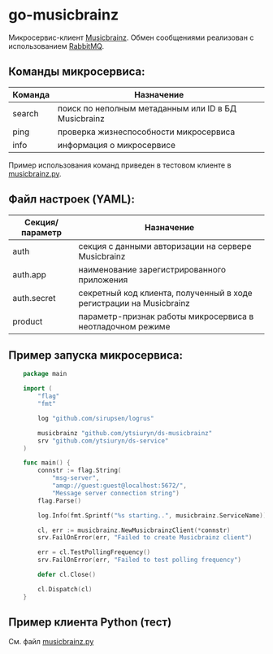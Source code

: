 # go-musicbrainz #

Микросервис-клиент [Musicbrainz](https://musicbrainz.org/doc/MusicBrainz_API).
Обмен сообщениями реализован с использованием [RabbitMQ](https://www.rabbitmq.com).

## Команды микросервиса:
|Команда|                    Назначение                      |
|-------|----------------------------------------------------|
|search |поиск по неполным метаданным или ID в БД Musicbrainz|
|ping   |проверка жизнеспособности микросервиса              |
|info   |информация о микросервисе                           |

Пример использования команд приведен в тестовом клиенте в [musicbrainz.py](https://github.com/ytsiuryn/ds-musicbrainz/blob/main/musicbrainz.py).

## Файл настроек (YAML):
|Секция/параметр|                              Назначение                           |
|---------------|-------------------------------------------------------------------|
|auth           |секция с данными авторизации на сервере Musicbrainz                |
|auth.app       |наименование зарегистрированного приложения                        |
|auth.secret    |секретный код клиента, полученный в ходе регистрации на Musicbrainz|
|product        |параметр-признак работы микросервиса в неотладочном режиме         |


## Пример запуска микросервиса:
```go
    package main

    import (
	    "flag"
	    "fmt"

	    log "github.com/sirupsen/logrus"

	    musicbrainz "github.com/ytsiuryn/ds-musicbrainz"
	    srv "github.com/ytsiuryn/ds-service"
    )

    func main() {
	    connstr := flag.String(
		    "msg-server",
		    "amqp://guest:guest@localhost:5672/",
		    "Message server connection string")
	    flag.Parse()

	    log.Info(fmt.Sprintf("%s starting..", musicbrainz.ServiceName))

	    cl, err := musicbrainz.NewMusicbrainzClient(*connstr)
	    srv.FailOnError(err, "Failed to create Musicbrainz client")

	    err = cl.TestPollingFrequency()
	    srv.FailOnError(err, "Failed to test polling frequency")

	    defer cl.Close()

	    cl.Dispatch(cl)
    }
```

## Пример клиента Python (тест)

См. файл [musicbrainz.py](https://github.com/ytsiuryn/ds-musicbrainz/blob/main/musicbrainz.py)